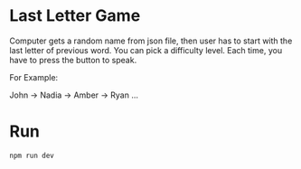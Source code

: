 # Last Letter Game

Computer gets a random name from json file, then user has to start with the last letter of previous word.
You can pick a difficulty level. Each time, you have to press the button to speak.

For Example:

John -> Nadia -> Amber -> Ryan ...

# Run
`````````````
npm run dev
`````````````
 
